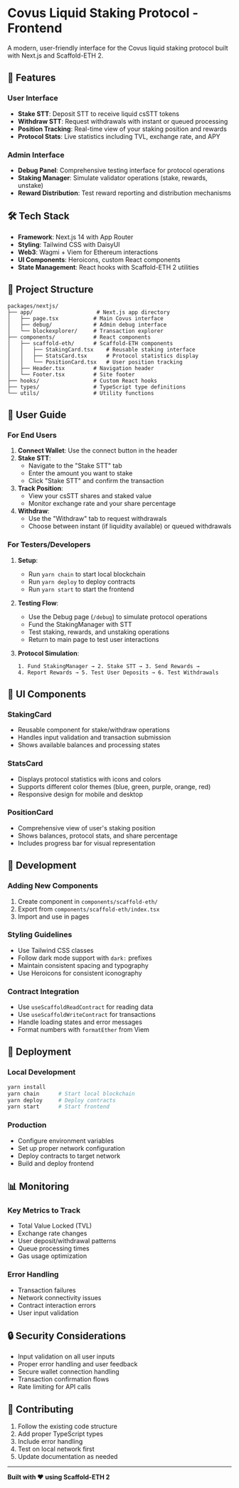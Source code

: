 # Covus Liquid Staking Protocol - Frontend

A modern, user-friendly interface for the Covus liquid staking protocol built with Next.js and Scaffold-ETH 2.

## 🚀 Features

### **User Interface**

- **Stake STT**: Deposit STT to receive liquid csSTT tokens
- **Withdraw STT**: Request withdrawals with instant or queued processing
- **Position Tracking**: Real-time view of your staking position and rewards
- **Protocol Stats**: Live statistics including TVL, exchange rate, and APY

### **Admin Interface**

- **Debug Panel**: Comprehensive testing interface for protocol operations
- **Staking Manager**: Simulate validator operations (stake, rewards, unstake)
- **Reward Distribution**: Test reward reporting and distribution mechanisms

## 🛠️ Tech Stack

- **Framework**: Next.js 14 with App Router
- **Styling**: Tailwind CSS with DaisyUI
- **Web3**: Wagmi + Viem for Ethereum interactions
- **UI Components**: Heroicons, custom React components
- **State Management**: React hooks with Scaffold-ETH 2 utilities

## 📁 Project Structure

```
packages/nextjs/
├── app/                    # Next.js app directory
│   ├── page.tsx           # Main Covus interface
│   ├── debug/             # Admin debug interface
│   └── blockexplorer/     # Transaction explorer
├── components/            # React components
│   ├── scaffold-eth/      # Scaffold-ETH components
│   │   ├── StakingCard.tsx    # Reusable staking interface
│   │   ├── StatsCard.tsx      # Protocol statistics display
│   │   └── PositionCard.tsx   # User position tracking
│   ├── Header.tsx         # Navigation header
│   └── Footer.tsx         # Site footer
├── hooks/                 # Custom React hooks
├── types/                 # TypeScript type definitions
└── utils/                 # Utility functions
```

## 🎯 User Guide

### **For End Users**

1. **Connect Wallet**: Use the connect button in the header
2. **Stake STT**:
   - Navigate to the "Stake STT" tab
   - Enter the amount you want to stake
   - Click "Stake STT" and confirm the transaction
3. **Track Position**:
   - View your csSTT shares and staked value
   - Monitor exchange rate and your share percentage
4. **Withdraw**:
   - Use the "Withdraw" tab to request withdrawals
   - Choose between instant (if liquidity available) or queued withdrawals

### **For Testers/Developers**

1. **Setup**:

   - Run `yarn chain` to start local blockchain
   - Run `yarn deploy` to deploy contracts
   - Run `yarn start` to start the frontend

2. **Testing Flow**:

   - Use the Debug page (`/debug`) to simulate protocol operations
   - Fund the StakingManager with STT
   - Test staking, rewards, and unstaking operations
   - Return to main page to test user interactions

3. **Protocol Simulation**:
   ```
   1. Fund StakingManager → 2. Stake STT → 3. Send Rewards →
   4. Report Rewards → 5. Test User Deposits → 6. Test Withdrawals
   ```

## 🎨 UI Components

### **StakingCard**

- Reusable component for stake/withdraw operations
- Handles input validation and transaction submission
- Shows available balances and processing states

### **StatsCard**

- Displays protocol statistics with icons and colors
- Supports different color themes (blue, green, purple, orange, red)
- Responsive design for mobile and desktop

### **PositionCard**

- Comprehensive view of user's staking position
- Shows balances, protocol stats, and share percentage
- Includes progress bar for visual representation

## 🔧 Development

### **Adding New Components**

1. Create component in `components/scaffold-eth/`
2. Export from `components/scaffold-eth/index.tsx`
3. Import and use in pages

### **Styling Guidelines**

- Use Tailwind CSS classes
- Follow dark mode support with `dark:` prefixes
- Maintain consistent spacing and typography
- Use Heroicons for consistent iconography

### **Contract Integration**

- Use `useScaffoldReadContract` for reading data
- Use `useScaffoldWriteContract` for transactions
- Handle loading states and error messages
- Format numbers with `formatEther` from Viem

## 🚀 Deployment

### **Local Development**

```bash
yarn install
yarn chain      # Start local blockchain
yarn deploy     # Deploy contracts
yarn start      # Start frontend
```

### **Production**

- Configure environment variables
- Set up proper network configuration
- Deploy contracts to target network
- Build and deploy frontend

## 📊 Monitoring

### **Key Metrics to Track**

- Total Value Locked (TVL)
- Exchange rate changes
- User deposit/withdrawal patterns
- Queue processing times
- Gas usage optimization

### **Error Handling**

- Transaction failures
- Network connectivity issues
- Contract interaction errors
- User input validation

## 🔒 Security Considerations

- Input validation on all user inputs
- Proper error handling and user feedback
- Secure wallet connection handling
- Transaction confirmation flows
- Rate limiting for API calls

## 🤝 Contributing

1. Follow the existing code structure
2. Add proper TypeScript types
3. Include error handling
4. Test on local network first
5. Update documentation as needed

---

**Built with ❤️ using Scaffold-ETH 2**
